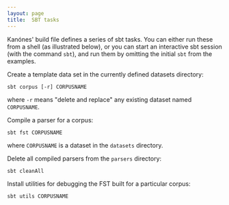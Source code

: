 ```yaml
---
layout: page
title:  SBT tasks
---
```



Kanónes' build file defines a series of sbt tasks.  You can either run these from a shell (as illustrated below), or you can start an interactive sbt session (with the command `sbt`), and run them by omitting the initial `sbt` from the examples.

Create a template data set in the currently defined datasets directory:

    sbt corpus [-r] CORPUSNAME

where `-r` means "delete and replace" any existing dataset named `CORPUSNAME`.

Compile a parser for a corpus:

    sbt fst CORPUSNAME


where `CORPUSNAME` is a dataset in the `datasets` directory.

Delete all compiled parsers from the `parsers` directory:

    sbt cleanAll

Install utilities for debugging the FST built for a particular corpus:

    sbt utils CORPUSNAME
